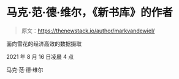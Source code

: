 # 马克·范·德·维尔，《新书库》的作者

> 原文：<https://thenewstack.io/author/markvandewiel/>

面向雪花的经济高效的数据摄取

2021 年 8 月 16 日凌晨 4 点

马克·范·德·维尔